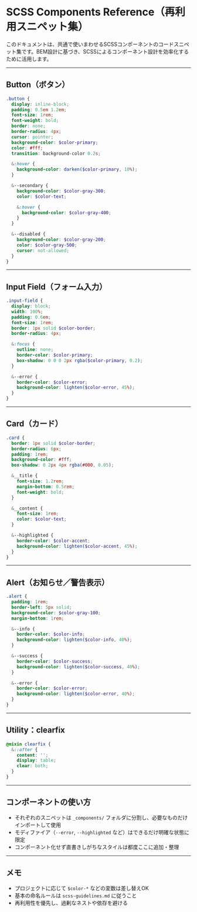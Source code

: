 # SCSS Components Reference（再利用スニペット集）

このドキュメントは、共通で使いまわせるSCSSコンポーネントのコードスニペット集です。BEM設計に基づき、SCSSによるコンポーネント設計を効率化するために活用します。

---

## Button（ボタン）

```scss
.button {
  display: inline-block;
  padding: 0.5em 1.2em;
  font-size: 1rem;
  font-weight: bold;
  border: none;
  border-radius: 4px;
  cursor: pointer;
  background-color: $color-primary;
  color: #fff;
  transition: background-color 0.2s;

  &:hover {
    background-color: darken($color-primary, 10%);
  }

  &--secondary {
    background-color: $color-gray-300;
    color: $color-text;

    &:hover {
      background-color: $color-gray-400;
    }
  }

  &--disabled {
    background-color: $color-gray-200;
    color: $color-gray-500;
    cursor: not-allowed;
  }
}
```

---

## Input Field（フォーム入力）

```scss
.input-field {
  display: block;
  width: 100%;
  padding: 0.6em;
  font-size: 1rem;
  border: 1px solid $color-border;
  border-radius: 4px;

  &:focus {
    outline: none;
    border-color: $color-primary;
    box-shadow: 0 0 0 2px rgba($color-primary, 0.2);
  }

  &--error {
    border-color: $color-error;
    background-color: lighten($color-error, 45%);
  }
}
```

---

## Card（カード）

```scss
.card {
  border: 1px solid $color-border;
  border-radius: 6px;
  padding: 1rem;
  background-color: #fff;
  box-shadow: 0 2px 4px rgba(#000, 0.05);

  &__title {
    font-size: 1.2rem;
    margin-bottom: 0.5rem;
    font-weight: bold;
  }

  &__content {
    font-size: 1rem;
    color: $color-text;
  }

  &--highlighted {
    border-color: $color-accent;
    background-color: lighten($color-accent, 45%);
  }
}
```

---

## Alert（お知らせ／警告表示）

```scss
.alert {
  padding: 1rem;
  border-left: 5px solid;
  background-color: $color-gray-100;
  margin-bottom: 1rem;

  &--info {
    border-color: $color-info;
    background-color: lighten($color-info, 40%);
  }

  &--success {
    border-color: $color-success;
    background-color: lighten($color-success, 40%);
  }

  &--error {
    border-color: $color-error;
    background-color: lighten($color-error, 40%);
  }
}
```

---

## Utility：clearfix

```scss
@mixin clearfix {
  &::after {
    content: '';
    display: table;
    clear: both;
  }
}
```

---

## コンポーネントの使い方

- それぞれのスニペットは `_components/` フォルダに分割し、必要なものだけインポートして使用
- モディファイア（`--error`, `--highlighted` など）はできるだけ明確な状態に限定
- コンポーネント化せず直書きしがちなスタイルは都度ここに追加・整理

---

## メモ

- プロジェクトに応じて `$color-*` などの変数は差し替えOK
- 基本の命名ルールは `scss-guidelines.md` に従うこと
- 再利用性を優先し、過剰なネストや依存を避ける